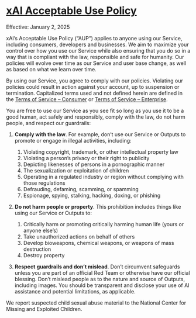 [**xAI Acceptable Use Policy**](#xai-acceptable-use-policy)
===========================================================

Effective: January 2, 2025

xAI’s Acceptable Use Policy (“AUP”) applies to anyone using our Service, including consumers, developers and businesses. We aim to maximize your control over how you use our Service while also ensuring that you do so in a way that is compliant with the law, responsible and safe for humanity. Our policies will evolve over time as our Service and user base change, as well as based on what we learn over time.

By using our Service, you agree to comply with our policies. Violating our policies could result in action against your account, up to suspension or termination. Capitalized terms used and not defined herein are defined in the [Terms of Service – Consumer](https://x.ai/legal/terms-of-service) or [Terms of Service – Enterprise](https://x.ai/legal/terms-of-service-enterprise).

You are free to use our Service as you see fit so long as you use it to be a good human, act safely and responsibly, comply with the law, do not harm people, and respect our guardrails:

1. **Comply with the law**. For example, don’t use our Service or Outputs to promote or engage in illegal activities, including:
    
    1. Violating copyright, trademark, or other intellectual property law
    2. Violating a person’s privacy or their right to publicity
    3. Depicting likenesses of persons in a pornographic manner
    4. The sexualization or exploitation of children
    5. Operating in a regulated industry or region without complying with those regulations
    6. Defrauding, defaming, scamming, or spamming
    7. Espionage, spying, stalking, hacking, doxing, or phishing
2. **Do not harm people or property**. This prohibition includes things like using our Service or Outputs to:
    
    1. Critically harm or promoting critically harming human life (yours or anyone else’s)
    2. Take unauthorized actions on behalf of others
    3. Develop bioweapons, chemical weapons, or weapons of mass destruction
    4. Destroy property
3. **Respect** **guardrails and don’t mislead**. Don’t circumvent safeguards unless you are part of an official Red Team or otherwise have our official blessing. Don’t mislead people as to the nature and source of Outputs, including images. You should be transparent and disclose your use of AI assistance and potential limitations, as applicable.
    

We report suspected child sexual abuse material to the National Center for Missing and Exploited Children.